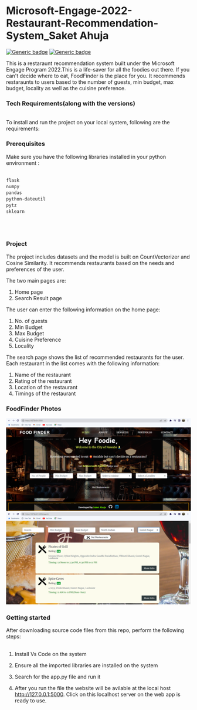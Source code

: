 # Microsoft-Engage-2022-Restaurant-Recommendation-System_Saket Ahuja



[![Generic badge](https://img.shields.io/badge/Engage-2022-Red.svg?style=for-the-badge)](https://acehacker.com/microsoft/engage2022/index.html) 
[![Generic badge](https://img.shields.io/badge/LinkedIn-Connect-blue.svg?style=for-the-badge&logo=linkedin&logoColor=white)](https://www.linkedin.com/in/saket-ahuja-6a62241b5/)

This is a restaraunt recommendation system built under the Microsoft Engage Program 2022.This is a life-saver for all the foodies out there. If you can't decide where to eat, FoodFinder is the place for you. It recommends restaraunts to users based to the number of guests, min budget, max budget, locality as well as the cuisine preference.

### Tech Requirements(along with the versions)

<br>
To install and run the project on your local system, following are the requirements:

### Prerequisites
Make sure you have the following libraries installed in your python environment :
```sh
 
flask
numpy
pandas
python-dateutil
pytz
sklearn
 
```

<br>


### Project 

The project includes datasets and the model is built on CountVectorizer and Cosine Similarity. It recommends restaurants based on the needs and preferences of the user. 


The two main pages are:

1) Home page
2) Search Result page

The user can enter the following information on the home page:

1) No. of guests
2) Min Budget
3) Max Budget
4) Cuisine Preference
5) Locality

The search page shows the list of recommended restaurants for the user. Each restaurant in the list comes with the following information:

1) Name of the restaurant
2) Rating of the restaurant
3) Location of the restaurant
4) Timings of the restaurant


### FoodFinder Photos


![](images/Project%201.png)
![](images/Project%202.png)

### Getting started

After downloading source code files from this repo, perform the following steps:
<br><br>

1. Install Vs Code on the system

2. Ensure all the imported libraries are installed on the system

3. Search for the app.py file and run it

4. After you run the file the website will be avilable at the local host http://127.0.0.1:5000. Click on this localhost server on the web app is ready to use.







